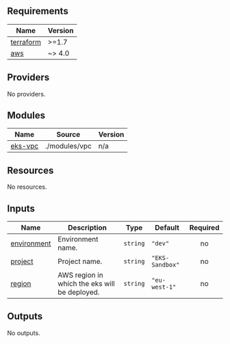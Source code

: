 <!-- BEGINNING OF PRE-COMMIT-TERRAFORM DOCS HOOK -->
## Requirements

| Name | Version |
|------|---------|
| <a name="requirement_terraform"></a> [terraform](#requirement\_terraform) | >=1.7 |
| <a name="requirement_aws"></a> [aws](#requirement\_aws) | ~> 4.0 |

## Providers

No providers.

## Modules

| Name | Source | Version |
|------|--------|---------|
| <a name="module_eks-vpc"></a> [eks-vpc](#module\_eks-vpc) | ./modules/vpc | n/a |

## Resources

No resources.

## Inputs

| Name | Description | Type | Default | Required |
|------|-------------|------|---------|:--------:|
| <a name="input_environment"></a> [environment](#input\_environment) | Environment name. | `string` | `"dev"` | no |
| <a name="input_project"></a> [project](#input\_project) | Project name. | `string` | `"EKS-Sandbox"` | no |
| <a name="input_region"></a> [region](#input\_region) | AWS region in which the eks will be deployed. | `string` | `"eu-west-1"` | no |

## Outputs

No outputs.
<!-- END OF PRE-COMMIT-TERRAFORM DOCS HOOK -->

